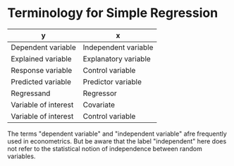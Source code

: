 # Terminology for Simple Regression
| y                    | x                    |
| -------------------- | -------------------- |
| Dependent variable   | Independent variable |
| Explained variable   | Explanatory variable |
| Response variable    | Control variable     |
| Predicted variable   | Predictor variable   |
| Regressand           | Regressor            |
| Variable of interest | Covariate            |
| Variable of interest | Control variable     |

The terms "dependent variable" and "independent variable" afre frequently used in econometrics.  But be aware that the label "independent" here does not refer to the statistical notion of independence between random variables.

